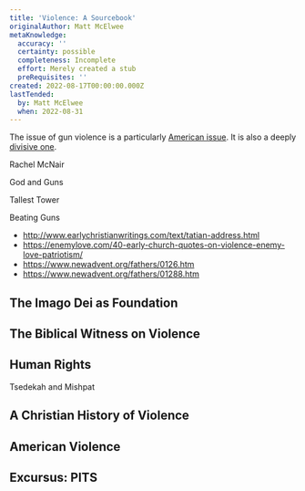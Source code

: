```yaml
---
title: 'Violence: A Sourcebook'
originalAuthor: Matt McElwee
metaKnowledge:
  accuracy: ''
  certainty: possible
  completeness: Incomplete
  effort: Merely created a stub
  preRequisites: ''
created: 2022-08-17T00:00:00.000Z
lastTended:
  by: Matt McElwee
  when: 2022-08-31
---
```


The issue of gun violence is a particularly [American issue](https://www.bbc.com/news/world-us-canada-41488081). It is also a deeply [divisive one](https://en.wikipedia.org/wiki/Revolt_at_Cincinnati).

Rachel McNair

God and Guns

Tallest Tower

Beating Guns

- http://www.earlychristianwritings.com/text/tatian-address.html
- https://enemylove.com/40-early-church-quotes-on-violence-enemy-love-patriotism/
- https://www.newadvent.org/fathers/0126.htm
- https://www.newadvent.org/fathers/01288.htm

## The Imago Dei as Foundation

## The Biblical Witness on Violence

## Human Rights

Tsedekah and Mishpat

## A Christian History of Violence

## American Violence

## Excursus: PITS
